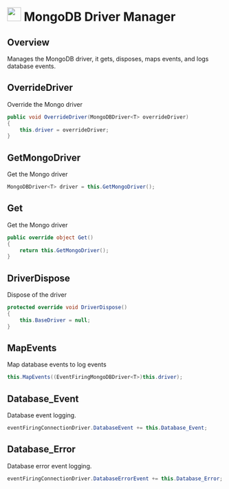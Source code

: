 # <img src="resources/maqslogo.ico" height="32" width="32"> MongoDB Driver Manager

## Overview
Manages the MongoDB driver, it gets, disposes, maps events, and logs database events. 

## OverrideDriver
Override the Mongo driver
```csharp
public void OverrideDriver(MongoDBDriver<T> overrideDriver)
{
    this.driver = overrideDriver;
}
```

## GetMongoDriver
Get the Mongo driver
```csharp
MongoDBDriver<T> driver = this.GetMongoDriver();
```

## Get
Get the Mongo driver
```csharp
public override object Get()
{
    return this.GetMongoDriver();
}
```

## DriverDispose
Dispose of the driver
```csharp
protected override void DriverDispose()
{
    this.BaseDriver = null;
}
```

## MapEvents
Map database events to log events
```csharp
this.MapEvents((EventFiringMongoDBDriver<T>)this.driver);
```

## Database_Event
Database event logging.
```csharp
eventFiringConnectionDriver.DatabaseEvent += this.Database_Event;
```

## Database_Error
Database error event logging.
```csharp
eventFiringConnectionDriver.DatabaseErrorEvent += this.Database_Error;
```